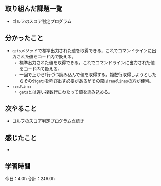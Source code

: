 ## 取り組んだ課題一覧
* ゴルフのスコア判定プログラム
## 分かったこと
* ```gets```メソッドで標準出力された値を取得できる。これでコマンドラインに出力された値をコード内で扱える。
  * 標準出力された値を取得できる。これでコマンドラインに出力された値をコード内で扱える。
  * 一回で上から1行づつ読み込んで値を取得する。複数行取得しようとしたらその分```gets```を呼び出す必要があるがその際は```readlines```の方が便利。
* ```readlines```
  * ```gets```とは違い複数行にわたって値を読み込める。
 
    
    

## 次やること
*  ゴルフのスコア判定プログラムの続き
## 感じたこと
*  
 
## 学習時間
今日：4.0h
合計：246.0h
